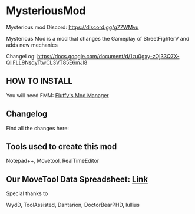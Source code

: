 # MysteriousMod
Mysterious mod Discord: https://discord.gg/g77WMvu

Mysterious Mod is a mod that changes the Gameplay of StreetFighterV and adds new mechanics

ChangeLog: https://docs.google.com/document/d/1zu0gxy-zOj33Q7X-QlIFLL9NsqyTtwCL3VT85E6mJl8

## HOW TO INSTALL
You will need FMM: [Fluffy's Mod Manager](https://cdn.discordapp.com/attachments/310789604242489356/431159926480568320/modmanager.rar)

## Changelog
Find all the changes here: 


## Tools used to create this mod
Notepad++,
Movetool,
RealTimeEditor

## Our MoveTool Data Spreadsheet: [Link](https://docs.google.com/spreadsheets/d/1dOQBJ1MBXRognXGoEpAQtGGGO_DJA_XMW-yPxj-fVRM)


Special thanks to

WydD,
ToolAssisted,
Dantarion,
DoctorBearPHD,
lullius
